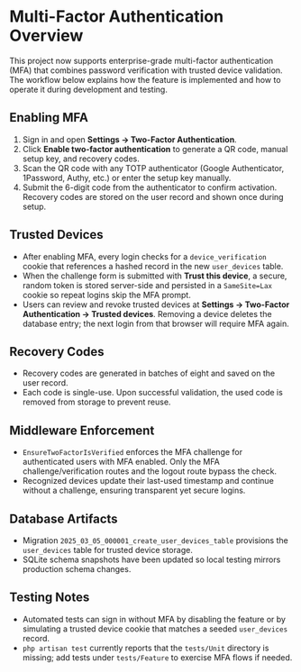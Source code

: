 # Multi-Factor Authentication Overview

This project now supports enterprise-grade multi-factor authentication (MFA) that combines password verification with trusted device validation. The workflow below explains how the feature is implemented and how to operate it during development and testing.

## Enabling MFA
1. Sign in and open **Settings → Two-Factor Authentication**.
2. Click **Enable two-factor authentication** to generate a QR code, manual setup key, and recovery codes.
3. Scan the QR code with any TOTP authenticator (Google Authenticator, 1Password, Authy, etc.) or enter the setup key manually.
4. Submit the 6-digit code from the authenticator to confirm activation. Recovery codes are stored on the user record and shown once during setup.

## Trusted Devices
- After enabling MFA, every login checks for a `device_verification` cookie that references a hashed record in the new `user_devices` table.
- When the challenge form is submitted with **Trust this device**, a secure, random token is stored server-side and persisted in a `SameSite=Lax` cookie so repeat logins skip the MFA prompt.
- Users can review and revoke trusted devices at **Settings → Two-Factor Authentication → Trusted devices**. Removing a device deletes the database entry; the next login from that browser will require MFA again.

## Recovery Codes
- Recovery codes are generated in batches of eight and saved on the user record.
- Each code is single-use. Upon successful validation, the used code is removed from storage to prevent reuse.

## Middleware Enforcement
- `EnsureTwoFactorIsVerified` enforces the MFA challenge for authenticated users with MFA enabled. Only the MFA challenge/verification routes and the logout route bypass the check.
- Recognized devices update their last-used timestamp and continue without a challenge, ensuring transparent yet secure logins.

## Database Artifacts
- Migration `2025_03_05_000001_create_user_devices_table` provisions the `user_devices` table for trusted device storage.
- SQLite schema snapshots have been updated so local testing mirrors production schema changes.

## Testing Notes
- Automated tests can sign in without MFA by disabling the feature or by simulating a trusted device cookie that matches a seeded `user_devices` record.
- `php artisan test` currently reports that the `tests/Unit` directory is missing; add tests under `tests/Feature` to exercise MFA flows if needed.
